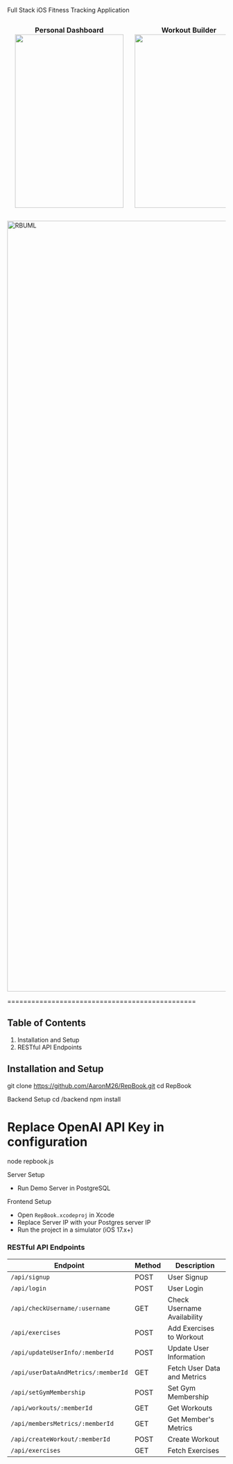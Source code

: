 Full Stack iOS Fitness Tracking Application

<table style="border-collapse: separate; border-spacing: 10px;">
  <tr>
    <td style="text-align: center; vertical-align: top; width: 250px;">
      <strong>Personal Dashboard</strong><br>
      <div style="width: 250px; height: 400px; overflow: hidden;">
        <img src="https://github.com/user-attachments/assets/5ba9fb6a-a443-4630-a410-58f050833e32" style="width: 100%; height: 100%; object-fit: cover; object-position: center;"/>
      </div>
    </td>
    <td style="text-align: center; vertical-align: top; width: 250px;">
      <strong>Workout Builder</strong><br>
      <div style="width: 250px; height: 400px; overflow: hidden;">
        <img src="https://github.com/user-attachments/assets/fd344156-c0f8-4005-a561-59f4ff8404c2" style="width: 100%; height: 100%; object-fit: cover; object-position: center;"/>
      </div>
    </td>
    <td style="text-align: center; vertical-align: top; width: 250px;">
      <strong>AI-Assistant</strong><br>
      <div style="width: 250px; height: 400px; overflow: hidden;">
      <img src="https://github.com/user-attachments/assets/0aa57b5b-f10f-408f-888f-5286a79993cd" style="width: 100%; height: 100%; object-fit: cover; object-position: center;"/>
      </div>
    </td>
    <td style="text-align: center; vertical-align: top; width: 250px;">
      <strong>Personalized</strong><br>
      <div style="width: 250px; height: 400px; overflow: hidden;">
        <img src="https://github.com/user-attachments/assets/50f81a5d-d121-40cb-9623-8f577f37018c" style="width: 100%; height: 100%; object-fit: cover; object-position: center;"/>
      </div>
    </td>
  </tr>
</table>

<img width="1778" alt="RBUML" src="https://github.com/user-attachments/assets/1c27c927-8b97-4d78-ab7f-f7a966dc2a05">

===============================================

Table of Contents
-----------------
1. Installation and Setup
2. RESTful API Endpoints

Installation and Setup
-----------------------
git clone https://github.com/AaronM26/RepBook.git
cd RepBook

  Backend Setup
cd /backend
npm install
# Replace OpenAI API Key in configuration
node repbook.js

Server Setup
- Run Demo Server in PostgreSQL

Frontend Setup
- Open `RepBook.xcodeproj` in Xcode
- Replace Server IP with your Postgres server IP
- Run the project in a simulator (iOS 17.x+)

### RESTful API Endpoints

| Endpoint                          | Method | Description                  |
|-----------------------------------|--------|------------------------------|
| `/api/signup`                     | POST   | User Signup                  |
| `/api/login`                      | POST   | User Login                   |
| `/api/checkUsername/:username`    | GET    | Check Username Availability  |
| `/api/exercises`                  | POST   | Add Exercises to Workout     |
| `/api/updateUserInfo/:memberId`   | POST   | Update User Information      |
| `/api/userDataAndMetrics/:memberId`| GET   | Fetch User Data and Metrics  |
| `/api/setGymMembership`           | POST   | Set Gym Membership           |
| `/api/workouts/:memberId`         | GET    | Get Workouts                 |
| `/api/membersMetrics/:memberId`   | GET    | Get Member's Metrics         |
| `/api/createWorkout/:memberId`    | POST   | Create Workout               |
| `/api/exercises`                  | GET    | Fetch Exercises              |
